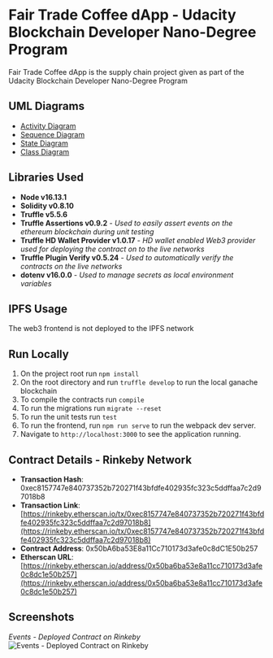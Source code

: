 # Fair Trade Coffee dApp - Udacity Blockchain Developer Nano-Degree Program
Fair Trade Coffee dApp is the supply chain project given as part of the Udacity Blockchain Developer Nano-Degree Program

## UML Diagrams
- [Activity Diagram](https://github.com/kasunkv/fair-trade-coffee/blob/master/uml-diagrams/fair-trade-coffee-activity-diagram.png)
- [Sequence Diagram](https://github.com/kasunkv/fair-trade-coffee/blob/master/uml-diagrams/fair-trade-coffee-sequence-diagram.png)
- [State Diagram](https://github.com/kasunkv/fair-trade-coffee/blob/master/uml-diagrams/fair-trade-coffee-state-diagram.png)
- [Class Diagram](https://github.com/kasunkv/fair-trade-coffee/blob/master/uml-diagrams/fair-trade-coffee-class-diagram.png)

## Libraries Used
- **Node v16.13.1**
- **Solidity v0.8.10**
- **Truffle v5.5.6**
- **Truffle Assertions v0.9.2** - _Used to easily assert events on the ethereum blockchain during unit testing_
- **Truffle HD Wallet Provider v1.0.17** - _HD wallet enabled Web3 provider used for deploying the contract on to the live networks_
- **Truffle Plugin Verify v0.5.24** - _Used to automatically verify the contracts on the live networks_
- **dotenv v16.0.0** - _Used to manage secrets as local environment variables_

## IPFS Usage
The web3 frontend is not deployed to the IPFS network

## Run Locally
1. On the project root run `npm install`
2. On the root directory and run `truffle develop` to run the local ganache blockchain
3. To compile the contracts run `compile`
4. To run the migrations run `migrate --reset`
5. To run the unit tests run `test`
6. To run the frontend, run `npm run serve` to run the webpack dev server.
7. Navigate to `http://localhost:3000` to see the application running.

## Contract Details - Rinkeby Network
- **Transaction Hash**: 0xec8157747e840737352b720271f43bfdfe402935fc323c5ddffaa7c2d97018b8
-  **Transaction Link**: [https://rinkeby.etherscan.io/tx/0xec8157747e840737352b720271f43bfdfe402935fc323c5ddffaa7c2d97018b8](https://rinkeby.etherscan.io/tx/0xec8157747e840737352b720271f43bfdfe402935fc323c5ddffaa7c2d97018b8)
-  **Contract Address**: 0x50bA6ba53E8a11Cc710173d3afe0c8dC1E50b257
-  **Etherscan URL**: [https://rinkeby.etherscan.io/address/0x50ba6ba53e8a11cc710173d3afe0c8dc1e50b257](https://rinkeby.etherscan.io/address/0x50ba6ba53e8a11cc710173d3afe0c8dc1e50b257)

## Screenshots
_Events - Deployed Contract on Rinkeby_
![Events - Deployed Contract on Rinkeby](https://raw.githubusercontent.com/kasunkv/fair-trade-coffee/master/screenshots/events-on-rinkeby-network.png)